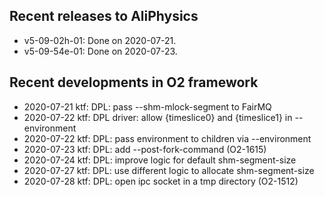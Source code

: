 ## Recent releases to AliPhysics
- v5-09-02h-01: Done on 2020-07-21.
- v5-09-54e-01: Done on 2020-07-23.
## Recent developments in O2 framework
- 2020-07-21 ktf: DPL: pass --shm-mlock-segment to FairMQ
- 2020-07-22 ktf: DPL driver: allow {timeslice0} and {timeslice1} in --environment
- 2020-07-22 ktf: DPL: pass environment to children via --environment
- 2020-07-23 ktf: DPL: add --post-fork-command (O2-1615)
- 2020-07-24 ktf: DPL: improve logic for default shm-segment-size
- 2020-07-27 ktf: DPL: use different logic to allocate shm-segment-size
- 2020-07-28 ktf: DPL: open ipc socket in a tmp directory (O2-1512)

